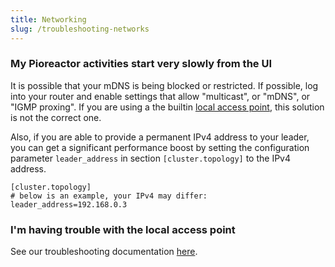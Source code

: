 ```yaml
---
title: Networking
slug: /troubleshooting-networks
---
```


### My Pioreactor activities start very slowly from the UI

It is possible that your mDNS is being blocked or restricted. If possible, log into your router and enable settings that allow "multicast", or "mDNS", or "IGMP proxing". If you are using a the builtin [local access point](/user-guide/local-access-point), this solution is not the correct one. 

Also, if you are able to provide a permanent IPv4 address to your leader, you can get a significant performance boost by setting the configuration parameter `leader_address` in section `[cluster.topology]` to the IPv4 address.

```
[cluster.topology]
# below is an example, your IPv4 may differ:
leader_address=192.168.0.3
```

### I'm having trouble with the local access point

See our troubleshooting documentation [here](/user-guide/local-access-point#troubleshooting).

